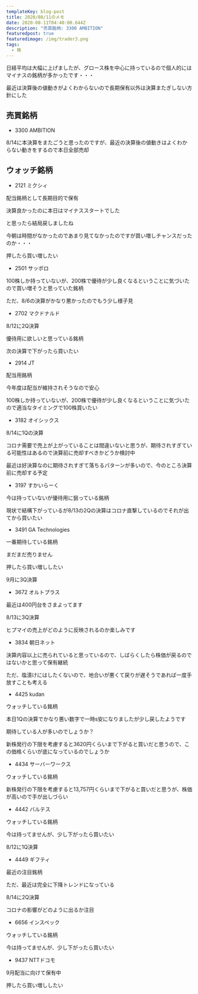 ```yaml
---
templateKey: blog-post
title: 2020/08/11のメモ
date: 2020-08-11T04:40:00.644Z
description: "売買銘柄: 3300 AMBITION"
featuredpost: true
featuredimage: /img/trader3.png
tags:
  - 株
---
```

日経平均は大幅に上げましたが、グロース株を中心に持っているので個人的にはマイナスの銘柄が多かったです・・・

最近は決算後の値動きがよくわからないので長期保有以外は決算またぎしない方針にした

## 売買銘柄

* 3300 AMBITION

8/14に本決算をまたごうと思ったのですが、最近の決算後の値動きはよくわからない動きをするので本日全部売却

## ウォッチ銘柄

* 2121 ミクシィ

配当銘柄として長期目的で保有

決算良かったのに本日はマイナススタートでした

と思ったら結局戻しましたね

今朝は時間がなかったのであまり見てなかったのですが買い増しチャンスだったのか・・・

押したら買い増したい

* 2501 サッポロ

100株しか持っていないが、200株で優待が少し良くなるということに気づいたので買い増そうと思っていた銘柄

ただ、8/6の決算がかなり悪かったのでもう少し様子見

* 2702 マクドナルド

8/12に2Q決算

優待用に欲しいと思っている銘柄

次の決算で下がったら買いたい

* 2914 JT

配当用銘柄

今年度は配当が維持されそうなので安心

100株しか持っていないが、200株で優待が少し良くなるということに気づいたので適当なタイミングで100株買いたい

* 3182 オイシックス

8/14に1Qの決算

コロナ需要で売上が上がっていることは間違いないと思うが、期待されすぎている可能性はあるので決算前に売却すべきかどうか検討中

最近は好決算なのに期待されすぎて落ちるパターンが多いので、今のところ決算前に売却する予定

* 3197 すかいらーく

今は持っていないが優待用に狙っている銘柄

現状で結構下がっているが8/13の2Qの決算はコロナ直撃しているのでそれが出てから買いたい

* 3491 GA Technologies

一番期待している銘柄

まだまだ売りません

押したら買い増ししたい

9月に3Q決算

* 3672 オルトプラス

最近は400円台をさまよってます

8/13に3Q決算

ヒプマイの売上がどのように反映されるのか楽しみです

* 3834 朝日ネット

決算内容以上に売られていると思っているので、しばらくしたら株価が戻るのではないかと思って保有継続

ただ、塩漬けにはしたくないので、地合いが悪くて戻りが遅そうであれば一度手放すことも考える

* 4425 kudan

ウォッチしている銘柄

本日1Qの決算でかなり悪い数字で一時s安になりましたが少し戻したようです

期待している人が多いのでしょうか？

新株発行の下限を考慮すると3620円くらいまで下がると買いだと思うので、この価格くらいが底になっているのでしょうか

* 4434 サーバーワークス

ウォッチしている銘柄

新株発行の下限を考慮すると13,757円くらいまで下がると買いだと思うが、株価が高いので手が出しづらい

* 4442 バルテス

ウォッチしている銘柄

今は持ってませんが、少し下がったら買いたい

8/12に1Q決算

* 4449 ギフティ

最近の注目銘柄

ただ、最近は完全に下降トレンドになっている

8/14に2Q決算

コロナの影響がどのように出るか注目

* 6656 インスペック

ウォッチしている銘柄

今は持ってませんが、少し下がったら買いたい

* 9437 NTTドコモ

9月配当に向けて保有中

押したら買い増ししたい
